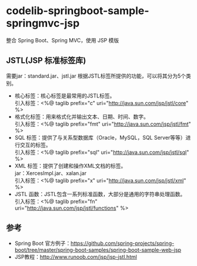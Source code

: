 # codelib-springboot-sample-springmvc-jsp
整合 Spring Boot、Spring MVC，使用 JSP 模版

## JSTL(JSP 标准标签库)
需要jar：standard.jar、jstl.jar
根据JSTL标签所提供的功能，可以将其分为5个类别。
* 核心标签：核心标签是最常用的JSTL标签。<br/>
引入标签：<%@ taglib prefix="c" uri="http://java.sun.com/jsp/jstl/core" %>
* 格式化标签：用来格式化并输出文本、日期、时间、数字。<br/>
引入标签：<%@ taglib prefix="fmt" uri="http://java.sun.com/jsp/jstl/fmt" %>
* SQL 标签：提供了与关系型数据库（Oracle，MySQL，SQL Server等等）进行交互的标签。<br/>
引入标签：<%@ taglib prefix="sql" uri="http://java.sun.com/jsp/jstl/sql" %>
* XML 标签：提供了创建和操作XML文档的标签。<br/>
jar：XercesImpl.jar、xalan.jar<br/>
引入标签：<%@ taglib prefix="x" uri="http://java.sun.com/jsp/jstl/xml" %>
* JSTL 函数：JSTL包含一系列标准函数，大部分是通用的字符串处理函数。<br/>
引入标签：<%@ taglib prefix="fn" uri="http://java.sun.com/jsp/jstl/functions" %>

## 参考
* Spring Boot 官方例子：https://github.com/spring-projects/spring-boot/tree/master/spring-boot-samples/spring-boot-sample-web-jsp
* JSP教程：http://www.runoob.com/jsp/jsp-jstl.html
